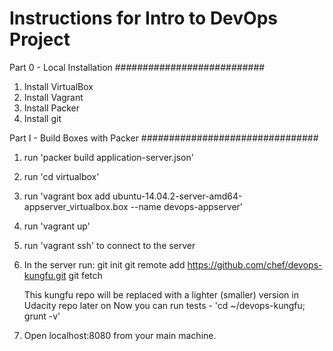 Instructions for Intro to DevOps Project
========================================

Part 0 - Local Installation
###########################

1. Install VirtualBox
2. Install Vagrant
3. Install Packer
4. Install git

Part I - Build Boxes with Packer
################################

1. run 'packer build application-server.json'
2. run 'cd virtualbox'
3. run 'vagrant box add ubuntu-14.04.2-server-amd64-appserver_virtualbox.box --name devops-appserver'
4. run 'vagrant up'
5. run 'vagrant ssh' to connect to the server
6. In the server run:
   git init
   git remote add https://github.com/chef/devops-kungfu.git
   git fetch

   This kungfu repo will be replaced with a lighter (smaller) version in Udacity repo later on
   Now you can run tests -  'cd ~/devops-kungfu; grunt -v'
7. Open localhost:8080 from your main machine.
